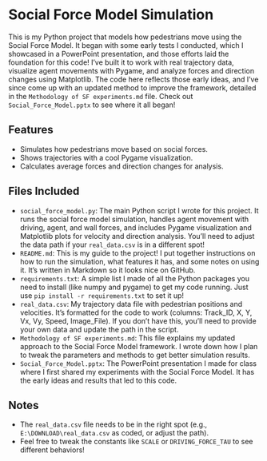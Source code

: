# Social Force Model Simulation

This is my Python project that models how pedestrians move using the Social Force Model. It began with some early tests I conducted, which I showcased in a PowerPoint presentation, and those efforts laid the foundation for this code! I’ve built it to work with real trajectory data, visualize agent movements with Pygame, and analyze forces and direction changes using Matplotlib. The code here reflects those early ideas, and I’ve since come up with an updated method to improve the framework, detailed in the `Methodology of SF experiments.md` file. Check out `Social_Force_Model.pptx` to see where it all began!

## Features
- Simulates how pedestrians move based on social forces.
- Shows trajectories with a cool Pygame visualization.
- Calculates average forces and direction changes for analysis.

## Files Included
- `social_force_model.py`: The main Python script I wrote for this project. It runs the social force model simulation, handles agent movement with driving, agent, and wall forces, and includes Pygame visualization and Matplotlib plots for velocity and direction analysis. You’ll need to adjust the data path if your `real_data.csv` is in a different spot!
- `README.md`: This is my guide to the project! I put together instructions on how to run the simulation, what features it has, and some notes on using it. It’s written in Markdown so it looks nice on GitHub.
- `requirements.txt`: A simple list I made of all the Python packages you need to install (like numpy and pygame) to get my code running. Just use `pip install -r requirements.txt` to set it up!
- `real_data.csv`: My trajectory data file with pedestrian positions and velocities. It’s formatted for the code to work (columns: Track_ID, X, Y, Vx, Vy, Speed, Image_File). If you don’t have this, you’ll need to provide your own data and update the path in the script.
- `Methodology of SF experiments.md`: This file explains my updated approach to the Social Force Model framework. I wrote down how I plan to tweak the parameters and methods to get better simulation results.
- `Social_Force_Model.pptx`: The PowerPoint presentation I made for class where I first shared my experiments with the Social Force Model. It has the early ideas and results that led to this code.

## Notes
- The `real_data.csv` file needs to be in the right spot (e.g., `E:\DOWNLOAD\real_data.csv` as coded, or adjust the path).
- Feel free to tweak the constants like `SCALE` or `DRIVING_FORCE_TAU` to see different behaviors!
